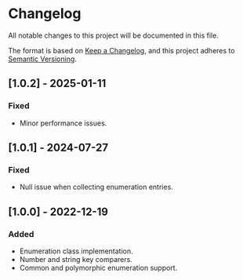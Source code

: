 # Changelog

All notable changes to this project will be documented in this file.

The format is based on [Keep a Changelog](https://keepachangelog.com/en/1.0.0/),
and this project adheres to [Semantic Versioning](https://semver.org/spec/v2.0.0.html).

## [1.0.2] - 2025-01-11

### Fixed

- Minor performance issues.

## [1.0.1] - 2024-07-27

### Fixed

- Null issue when collecting enumeration entries.

## [1.0.0] - 2022-12-19

### Added

- Enumeration class implementation.
- Number and string key comparers.
- Common and polymorphic enumeration support.
